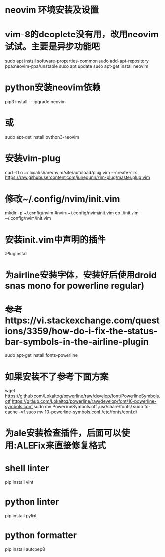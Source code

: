 # neovim 环境安装及设置

# vim-8的deoplete没有用，改用neovim试试。主要是异步功能吧
sudo apt install software-properties-common
sudo add-apt-repository ppa:neovim-ppa/unstable
sudo apt update
sudo apt-get install neovim

# python安装neovim依赖
pip3 install --upgrade neovim
# 或
sudo apt-get install python3-neovim

# 安装vim-plug
curl -fLo ~/.local/share/nvim/site/autoload/plug.vim --create-dirs https://raw.githubusercontent.com/junegunn/vim-plug/master/plug.vim

# 修改~/.config/nvim/init.vim
mkdir -p ~/.config/nvim
#nvim ~/.config/nvim/init.vim
cp ./init.vim ~/.config/nvim/init.vim

# 安装init.vim中声明的插件
:PlugInstall

# 为airline安装字体，安装好后使用droid snas mono for powerline regular)
# 参考https://vi.stackexchange.com/questions/3359/how-do-i-fix-the-status-bar-symbols-in-the-airline-plugin
sudo apt-get install fonts-powerline

# 如果安装不了参考下面方案
wget https://github.com/Lokaltog/powerline/raw/develop/font/PowerlineSymbols.otf https://github.com/Lokaltog/powerline/raw/develop/font/10-powerline-symbols.conf
sudo mv PowerlineSymbols.otf /usr/share/fonts/
sudo fc-cache -vf
sudo mv 10-powerline-symbols.conf /etc/fonts/conf.d/

# 为ale安装检查插件，后面可以使用:ALEFix来直接修复格式
# shell linter
pip install vint
# python linter
pip install pylint
# python formatter
pip install autopep8

